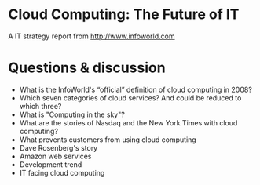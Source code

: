 # Cloud Computing: The Future of IT

A IT strategy report from <http://www.infoworld.com>

# Questions & discussion

*	What is the InfoWorld's “official” definition of cloud computing in 2008?
*	Which seven categories of cloud services? And could be reduced to which three?
*	What is "Computing in the sky"?
*	What are the stories of Nasdaq and the New York Times with cloud computing?
*	What prevents customers from using cloud computing
*	Dave Rosenberg's story
*	Amazon web services
*	Development trend
*	IT facing cloud computing
